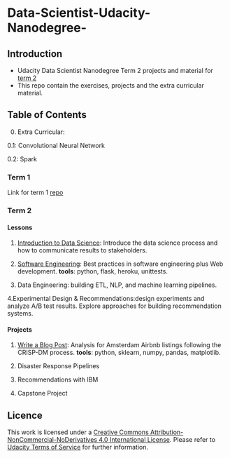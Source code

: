 # Data-Scientist-Udacity-Nanodegree-

## Introduction
* Udacity Data Scientist Nanodegree Term 2 projects and material
for [term 2](https://github.com/nesreensada/Data-Scientist-Udacity-Nanodegree-Term2)
* This repo contain the exercises, projects and the extra curricular material.

## Table of Contents
0. Extra Curricular:

  0.1: Convolutional Neural Network

  0.2: Spark

### Term 1

Link for term 1 [repo](https://github.com/nesreensada/Data-Scientist-Udacity-Nanodegree-Term1/)

### Term 2

#### Lessons 

1. [Introduction to Data Science](https://github.com/nesreensada/Data-Scientist-Udacity-Nanodegree-Term2/tree/master/lessons/CRISP_DM): Introduce the data science process and how to communicate results to stakeholders.

2. [Software Engineering](https://github.com/nesreensada/Data-Scientist-Udacity-Nanodegree-Term2/tree/master/lessons/WebDevelopment): Best practices in software engineering plus Web development. **tools**: python, flask, heroku, unittests.

3. Data Engineering: building ETL, NLP, and machine learning pipelines.

4.Experimental Design & Recommendations:design experiments and analyze A/B test results. Explore approaches for building recommendation systems. 

#### Projects

1. [Write a Blog Post](https://github.com/nesreensada/Data-Scientist-Udacity-Nanodegree-Term2/tree/master/Write_BlogPost): Analysis for Amsterdam Airbnb listings following the CRISP-DM process. **tools**: python, sklearn, numpy, pandas, matplotlib.

2. Disaster Response Pipelines

3. Recommendations with IBM

4. Capstone Project

## Licence 
This work is licensed under a [Creative Commons Attribution-NonCommercial-NoDerivatives 4.0 International License](https://creativecommons.org/licenses/by-nc-nd/4.0/). Please refer to [Udacity Terms of Service](https://www.udacity.com/legal) for further information.

